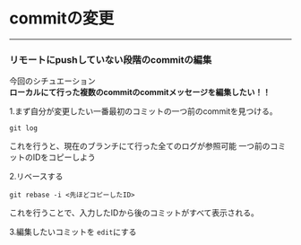 # commitの変更

---

### リモートにpushしていない段階のcommitの編集

今回のシチュエーション   
**ローカルにて行った複数のcommitのcommitメッセージを編集したい！！**

1.まず自分が変更したい一番最初のコミットの一つ前のcommitを見つける。
```
git log
```
これを行うと、現在のブランチにて行った全てのログが参照可能
一つ前のコミットのIDをコピーしよう

2.リベースする
```
git rebase -i <先ほどコピーしたID>
```
これを行うことで、入力したIDから後のコミットがすべて表示される。

3.編集したいコミットを `edit`にする
